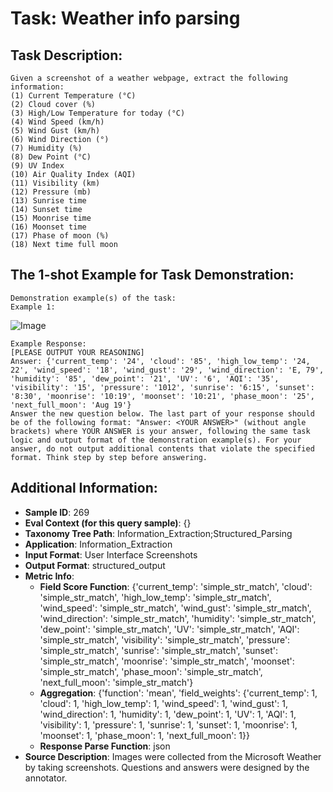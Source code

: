 # Task: Weather info parsing

## Task Description:

```
Given a screenshot of a weather webpage, extract the following information:
(1) Current Temperature (°C)
(2) Cloud cover (%)
(3) High/Low Temperature for today (°C)
(4) Wind Speed (km/h)
(5) Wind Gust (km/h)
(6) Wind Direction (°)
(7) Humidity (%)
(8) Dew Point (°C)
(9) UV Index
(10) Air Quality Index (AQI)
(11) Visibility (km)
(12) Pressure (mb)
(13) Sunrise time
(14) Sunset time
(15) Moonrise time
(16) Moonset time
(17) Phase of moon (%)
(18) Next time full moon
```

## The 1-shot Example for Task Demonstration:

```
Demonstration example(s) of the task:
Example 1:
```

![Image](weather_info_parsing1.png)

```
Example Response:
[PLEASE OUTPUT YOUR REASONING]
Answer: {'current_temp': '24', 'cloud': '85', 'high_low_temp': '24, 22', 'wind_speed': '18', 'wind_gust': '29', 'wind_direction': 'E, 79', 'humidity': '85', 'dew_point': '21', 'UV': '6', 'AQI': '35', 'visibility': '15', 'pressure': '1012', 'sunrise': '6:15', 'sunset': '8:30', 'moonrise': '10:19', 'moonset': '10:21', 'phase_moon': '25', 'next_full_moon': 'Aug 19'}
Answer the new question below. The last part of your response should be of the following format: "Answer: <YOUR ANSWER>" (without angle brackets) where YOUR ANSWER is your answer, following the same task logic and output format of the demonstration example(s). For your answer, do not output additional contents that violate the specified format. Think step by step before answering.
```

## Additional Information:

- **Sample ID**: 269
- **Eval Context (for this query sample)**: {}
- **Taxonomy Tree Path**: Information_Extraction;Structured_Parsing
- **Application**: Information_Extraction
- **Input Format**: User Interface Screenshots
- **Output Format**: structured_output
- **Metric Info**:
  - **Field Score Function**: {'current_temp': 'simple_str_match', 'cloud': 'simple_str_match', 'high_low_temp': 'simple_str_match', 'wind_speed': 'simple_str_match', 'wind_gust': 'simple_str_match', 'wind_direction': 'simple_str_match', 'humidity': 'simple_str_match', 'dew_point': 'simple_str_match', 'UV': 'simple_str_match', 'AQI': 'simple_str_match', 'visibility': 'simple_str_match', 'pressure': 'simple_str_match', 'sunrise': 'simple_str_match', 'sunset': 'simple_str_match', 'moonrise': 'simple_str_match', 'moonset': 'simple_str_match', 'phase_moon': 'simple_str_match', 'next_full_moon': 'simple_str_match'}
  - **Aggregation**: {'function': 'mean', 'field_weights': {'current_temp': 1, 'cloud': 1, 'high_low_temp': 1, 'wind_speed': 1, 'wind_gust': 1, 'wind_direction': 1, 'humidity': 1, 'dew_point': 1, 'UV': 1, 'AQI': 1, 'visibility': 1, 'pressure': 1, 'sunrise': 1, 'sunset': 1, 'moonrise': 1, 'moonset': 1, 'phase_moon': 1, 'next_full_moon': 1}}
  - **Response Parse Function**: json
- **Source Description**: Images were collected from the Microsoft Weather by taking screenshots. Questions and answers were designed by the annotator.
